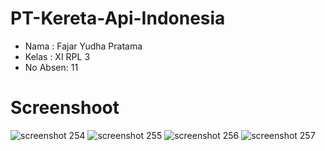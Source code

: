 # PT-Kereta-Api-Indonesia
- Nama    : Fajar Yudha Pratama
- Kelas   : XI RPL 3
- No Absen: 11

# Screenshoot
![screenshot 254](https://cloud.githubusercontent.com/assets/22133617/24054543/3c6fc1f2-0b6f-11e7-82e6-c0bde505ef6e.png)
![screenshot 255](https://cloud.githubusercontent.com/assets/22133617/24054544/3c9d5748-0b6f-11e7-9127-c5264ac737e2.png)
![screenshot 256](https://cloud.githubusercontent.com/assets/22133617/24054545/3cc08934-0b6f-11e7-95f3-a164ecb26d76.png)
![screenshot 257](https://cloud.githubusercontent.com/assets/22133617/24054546/3cc1d78a-0b6f-11e7-93f3-3325d8f93eac.png)
